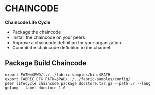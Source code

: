 # CHAINCODE

**Chaincode Life Cycle**

- Package the chaincode
- Install the chaincode on your peers
- Approve a chaincode definition for your organization
- Commit the chaincode definition to the channel

## Package Build Chaincode

~~~
export PATH=$PWD/../../fabric-samples/bin:$PATH
export FABRIC_CFG_PATH=$PWD/../../fabric-samples/config/
peer lifecycle chaincode package docstore.tar.gz --path ./ --lang golang --label docstore_1.0
